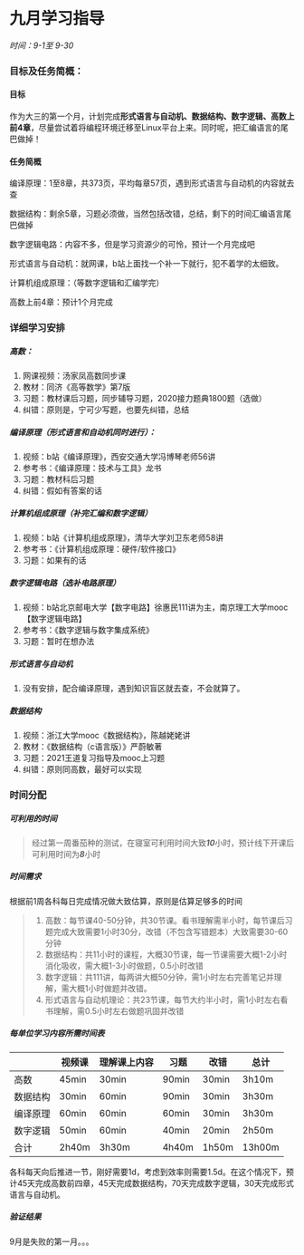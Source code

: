 # 九月学习指导

*时间：9-1至 9-30*

### 目标及任务简概：

#### 目标

作为大三的第一个月，计划完成**形式语言与自动机、数据结构、数字逻辑、高数上前4章**，尽量尝试着将编程环境迁移至Linux平台上来。同时呢，把汇编语言的尾巴做掉！

#### 任务简概

编译原理：1至8章，共373页，平均每章57页，遇到形式语言与自动机的内容就去查

数据结构：剩余5章，习题必须做，当然包括改错，总结，剩下的时间汇编语言尾巴做掉

数字逻辑电路：内容不多，但是学习资源少的可怜，预计一个月完成吧

形式语言与自动机：就网课，b站上面找一个补一下就行，犯不着学的太细致。

计算机组成原理：（等数字逻辑和汇编学完）

高数上前4章：预计1个月完成

### 详细学习安排

##### 高数：

1. 网课视频：汤家凤高数同步课
2. 教材：同济《高等数学》第7版
3. 习题：教材课后习题，同步辅导习题，2020接力题典1800题（选做）
4. 纠错：原则是，宁可少写题，也要先纠错，总结

##### 编译原理（形式语言和自动机同时进行）：

1. 视频：b站《编译原理》，西安交通大学冯博琴老师56讲
2. 参考书：《编译原理：技术与工具》龙书
3. 习题：教材科后习题
4. 纠错：假如有答案的话

##### 计算机组成原理（补完汇编和数字逻辑）

1. 视频：b站《计算机组成原理》，清华大学刘卫东老师58讲
2. 参考书：《计算机组成原理：硬件/软件接口》
3. 习题：如果有的话

##### 数字逻辑电路（选补电路原理）

1. 视频：b站北京邮电大学【数字电路】徐惠民111讲为主，南京理工大学mooc【数字逻辑电路】
2. 参考书：《数字逻辑与数字集成系统》
3. 习题：暂时在想办法

##### 形式语言与自动机

1. 没有安排，配合编译原理，遇到知识盲区就去查，不会就算了。

##### 数据结构

1. 视频：浙江大学mooc《数据结构》，陈越姥姥讲
2. 教材：《数据结构（c语言版）》严蔚敏著
3. 习题：2021王道复习指导及mooc上习题
4. 纠错：原则同高数，最好可以实现

### 时间分配

##### 可利用的时间

> 经过第一周番茄种的测试，在寝室可利用时间大致***10***小时，预计线下开课后可利用时间为***8***小时

##### 时间需求

根据前1周各科每日完成情况做大致估算，原则是估算足够多的时间

> 1. 高数：每节课40-50分钟，共30节课。看书理解需半小时，每节课后习题完成大致需要1小时30分，改错（不包含写错题本）大致需要30-60分钟
> 2. 数据结构：共11小时的课程，大概30节课，每一节课需要大概1-2小时消化吸收，需大概1-3小时做题，0.5小时改错
> 3. 数字逻辑：共111讲，每两讲大概50分钟，需1小时左右完善笔记并理解，需大概1小时做题并改错。
> 4. 形式语言与自动机理论：共23节课，每节大约半小时，需1小时左右看书理解，需0.5小时左右做题巩固并改错

##### 每单位学习内容所需时间表

|          | 视频课 | 理解课上内容 | 习题  | 改错  | 总计   |
| -------- | ------ | ------------ | ----- | ----- | ------ |
| 高数     | 45min  | 30min        | 90min | 30min | 3h10m  |
| 数据结构 | 30min  | 60min        | 90min | 30min | 3h30m  |
| 编译原理 | 60min  | 60min        | 60min | 30min | 3h30m  |
| 数字逻辑 | 50min  | 60min        | 40min | 20min | 2h50m  |
| 合计     | 2h40m  | 3h30m        | 4h40m | 1h50m | 13h00m |

各科每天向后推进一节，刚好需要1d，考虑到效率则需要1.5d。在这个情况下，预计45天完成高数前四章，45天完成数据结构，70天完成数字逻辑，30天完成形式语言与自动机。

##### 验证结果

9月是失败的第一月。。。